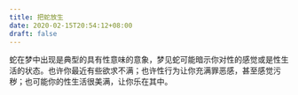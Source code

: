 ```yaml
---
title: 把蛇放生
date: 2020-02-15T20:54:12+08:00
draft: false
---
```


蛇在梦中出现是典型的具有性意味的意象，梦见蛇可能暗示你对性的感觉或是性生活的状态。也许你最近有些欲求不满；也许性行为让你充满罪恶感，甚至感觉污秽；也可能你的性生活很美满，让你乐在其中。